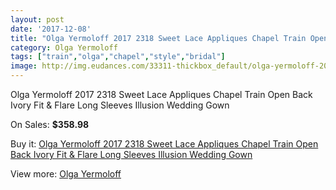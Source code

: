 ```yaml
---
layout: post
date: '2017-12-08'
title: "Olga Yermoloff 2017 2318 Sweet Lace Appliques Chapel Train Open Back Ivory Fit & Flare Long Sleeves Illusion Wedding Gown"
category: Olga Yermoloff
tags: ["train","olga","chapel","style","bridal"]
image: http://img.eudances.com/33311-thickbox_default/olga-yermoloff-2017-2318-sweet-lace-appliques-chapel-train-open-back-ivory-fit-flare-long-sleeves-illusion-wedding-gown.jpg
---
```

Olga Yermoloff 2017 2318 Sweet Lace Appliques Chapel Train Open Back Ivory Fit & Flare Long Sleeves Illusion Wedding Gown

On Sales: **$358.98**
<a href="https://www.eudances.com/en/olga-yermoloff/10208-olga-yermoloff-2017-2318-sweet-lace-appliques-chapel-train-open-back-ivory-fit-flare-long-sleeves-illusion-wedding-gown.html"><amp-img layout="responsive" width="600" height="600" src="//img.eudances.com/33311-thickbox_default/olga-yermoloff-2017-2318-sweet-lace-appliques-chapel-train-open-back-ivory-fit-flare-long-sleeves-illusion-wedding-gown.jpg" alt="Olga Yermoloff 2017 2318 Sweet Lace Appliques Chapel Train Open Back Ivory Fit & Flare Long Sleeves Illusion Wedding Gown 0" /></a>
<a href="https://www.eudances.com/en/olga-yermoloff/10208-olga-yermoloff-2017-2318-sweet-lace-appliques-chapel-train-open-back-ivory-fit-flare-long-sleeves-illusion-wedding-gown.html"><amp-img layout="responsive" width="600" height="600" src="//img.eudances.com/33319-thickbox_default/olga-yermoloff-2017-2318-sweet-lace-appliques-chapel-train-open-back-ivory-fit-flare-long-sleeves-illusion-wedding-gown.jpg" alt="Olga Yermoloff 2017 2318 Sweet Lace Appliques Chapel Train Open Back Ivory Fit & Flare Long Sleeves Illusion Wedding Gown 1" /></a>
<a href="https://www.eudances.com/en/olga-yermoloff/10208-olga-yermoloff-2017-2318-sweet-lace-appliques-chapel-train-open-back-ivory-fit-flare-long-sleeves-illusion-wedding-gown.html"><amp-img layout="responsive" width="600" height="600" src="//img.eudances.com/33318-thickbox_default/olga-yermoloff-2017-2318-sweet-lace-appliques-chapel-train-open-back-ivory-fit-flare-long-sleeves-illusion-wedding-gown.jpg" alt="Olga Yermoloff 2017 2318 Sweet Lace Appliques Chapel Train Open Back Ivory Fit & Flare Long Sleeves Illusion Wedding Gown 2" /></a>
<a href="https://www.eudances.com/en/olga-yermoloff/10208-olga-yermoloff-2017-2318-sweet-lace-appliques-chapel-train-open-back-ivory-fit-flare-long-sleeves-illusion-wedding-gown.html"><amp-img layout="responsive" width="600" height="600" src="//img.eudances.com/33317-thickbox_default/olga-yermoloff-2017-2318-sweet-lace-appliques-chapel-train-open-back-ivory-fit-flare-long-sleeves-illusion-wedding-gown.jpg" alt="Olga Yermoloff 2017 2318 Sweet Lace Appliques Chapel Train Open Back Ivory Fit & Flare Long Sleeves Illusion Wedding Gown 3" /></a>
<a href="https://www.eudances.com/en/olga-yermoloff/10208-olga-yermoloff-2017-2318-sweet-lace-appliques-chapel-train-open-back-ivory-fit-flare-long-sleeves-illusion-wedding-gown.html"><amp-img layout="responsive" width="600" height="600" src="//img.eudances.com/33316-thickbox_default/olga-yermoloff-2017-2318-sweet-lace-appliques-chapel-train-open-back-ivory-fit-flare-long-sleeves-illusion-wedding-gown.jpg" alt="Olga Yermoloff 2017 2318 Sweet Lace Appliques Chapel Train Open Back Ivory Fit & Flare Long Sleeves Illusion Wedding Gown 4" /></a>
<a href="https://www.eudances.com/en/olga-yermoloff/10208-olga-yermoloff-2017-2318-sweet-lace-appliques-chapel-train-open-back-ivory-fit-flare-long-sleeves-illusion-wedding-gown.html"><amp-img layout="responsive" width="600" height="600" src="//img.eudances.com/33315-thickbox_default/olga-yermoloff-2017-2318-sweet-lace-appliques-chapel-train-open-back-ivory-fit-flare-long-sleeves-illusion-wedding-gown.jpg" alt="Olga Yermoloff 2017 2318 Sweet Lace Appliques Chapel Train Open Back Ivory Fit & Flare Long Sleeves Illusion Wedding Gown 5" /></a>
<a href="https://www.eudances.com/en/olga-yermoloff/10208-olga-yermoloff-2017-2318-sweet-lace-appliques-chapel-train-open-back-ivory-fit-flare-long-sleeves-illusion-wedding-gown.html"><amp-img layout="responsive" width="600" height="600" src="//img.eudances.com/33314-thickbox_default/olga-yermoloff-2017-2318-sweet-lace-appliques-chapel-train-open-back-ivory-fit-flare-long-sleeves-illusion-wedding-gown.jpg" alt="Olga Yermoloff 2017 2318 Sweet Lace Appliques Chapel Train Open Back Ivory Fit & Flare Long Sleeves Illusion Wedding Gown 6" /></a>
<a href="https://www.eudances.com/en/olga-yermoloff/10208-olga-yermoloff-2017-2318-sweet-lace-appliques-chapel-train-open-back-ivory-fit-flare-long-sleeves-illusion-wedding-gown.html"><amp-img layout="responsive" width="600" height="600" src="//img.eudances.com/33313-thickbox_default/olga-yermoloff-2017-2318-sweet-lace-appliques-chapel-train-open-back-ivory-fit-flare-long-sleeves-illusion-wedding-gown.jpg" alt="Olga Yermoloff 2017 2318 Sweet Lace Appliques Chapel Train Open Back Ivory Fit & Flare Long Sleeves Illusion Wedding Gown 7" /></a>
<a href="https://www.eudances.com/en/olga-yermoloff/10208-olga-yermoloff-2017-2318-sweet-lace-appliques-chapel-train-open-back-ivory-fit-flare-long-sleeves-illusion-wedding-gown.html"><amp-img layout="responsive" width="600" height="600" src="//img.eudances.com/33312-thickbox_default/olga-yermoloff-2017-2318-sweet-lace-appliques-chapel-train-open-back-ivory-fit-flare-long-sleeves-illusion-wedding-gown.jpg" alt="Olga Yermoloff 2017 2318 Sweet Lace Appliques Chapel Train Open Back Ivory Fit & Flare Long Sleeves Illusion Wedding Gown 8" /></a>

Buy it: [Olga Yermoloff 2017 2318 Sweet Lace Appliques Chapel Train Open Back Ivory Fit & Flare Long Sleeves Illusion Wedding Gown](https://www.eudances.com/en/olga-yermoloff/10208-olga-yermoloff-2017-2318-sweet-lace-appliques-chapel-train-open-back-ivory-fit-flare-long-sleeves-illusion-wedding-gown.html "Olga Yermoloff 2017 2318 Sweet Lace Appliques Chapel Train Open Back Ivory Fit & Flare Long Sleeves Illusion Wedding Gown")

View more: [Olga Yermoloff](https://www.eudances.com/en/167-olga-yermoloff "Olga Yermoloff")